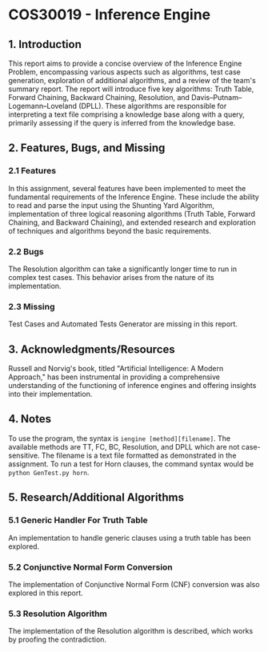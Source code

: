 # COS30019 - Inference Engine

## 1. Introduction
This report aims to provide a concise overview of the Inference Engine Problem, encompassing various aspects such as algorithms, test case generation, exploration of additional algorithms, and a review of the team's summary report. The report will introduce five key algorithms: Truth Table, Forward Chaining, Backward Chaining, Resolution, and Davis–Putnam–Logemann–Loveland (DPLL). These algorithms are responsible for interpreting a text file comprising a knowledge base along with a query, primarily assessing if the query is inferred from the knowledge base.

## 2. Features, Bugs, and Missing
### 2.1 Features
In this assignment, several features have been implemented to meet the fundamental requirements of the Inference Engine. These include the ability to read and parse the input using the Shunting Yard Algorithm, implementation of three logical reasoning algorithms (Truth Table, Forward Chaining, and Backward Chaining), and extended research and exploration of techniques and algorithms beyond the basic requirements.

### 2.2 Bugs
The Resolution algorithm can take a significantly longer time to run in complex test cases. This behavior arises from the nature of its implementation.

### 2.3 Missing
Test Cases and Automated Tests Generator are missing in this report.

## 3. Acknowledgments/Resources
Russell and Norvig's book, titled "Artificial Intelligence: A Modern Approach," has been instrumental in providing a comprehensive understanding of the functioning of inference engines and offering insights into their implementation.

## 4. Notes
To use the program, the syntax is `iengine [method][filename]`. The available methods are TT, FC, BC, Resolution, and DPLL which are not case-sensitive. The filename is a text file formatted as demonstrated in the assignment. To run a test for Horn clauses, the command syntax would be `python GenTest.py horn`.

## 5. Research/Additional Algorithms
### 5.1 Generic Handler For Truth Table
An implementation to handle generic clauses using a truth table has been explored. 

### 5.2 Conjunctive Normal Form Conversion
The implementation of Conjunctive Normal Form (CNF) conversion was also explored in this report. 

### 5.3 Resolution Algorithm
The implementation of the Resolution algorithm is described, which works by proofing the contradiction.

